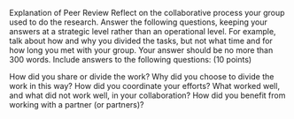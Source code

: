 Explanation of Peer Review
Reflect on the collaborative process your group used to do the research.
Answer the following questions, keeping your answers at a strategic level rather than an operational level. For example, talk about how and why you divided the tasks, but not what time and for how long you met with your group. Your answer should be no more than 300 words. Include answers to the following questions: (10 points)

How did you share or divide the work?
Why did you choose to divide the work in this way?
How did you coordinate your efforts?
What worked well, and what did not work well, in your collaboration?
How did you benefit from working with a partner (or partners)?

